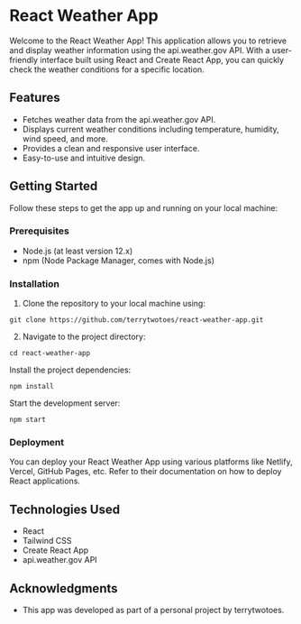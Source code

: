 # React Weather App

Welcome to the React Weather App! This application allows you to retrieve and display weather information using the api.weather.gov API. With a user-friendly interface built using React and Create React App, you can quickly check the weather conditions for a specific location.



## Features

- Fetches weather data from the api.weather.gov API.
- Displays current weather conditions including temperature, humidity, wind speed, and more.
- Provides a clean and responsive user interface.
- Easy-to-use and intuitive design.

## Getting Started

Follow these steps to get the app up and running on your local machine:

### Prerequisites

- Node.js (at least version 12.x)
- npm (Node Package Manager, comes with Node.js)

### Installation

1. Clone the repository to your local machine using:
```
git clone https://github.com/terrytwotoes/react-weather-app.git
```
2. Navigate to the project directory:
```
cd react-weather-app
```
Install the project dependencies: 
```
npm install
```
Start the development server:
```
npm start
```

### Deployment

You can deploy your React Weather App using various platforms like Netlify, Vercel, GitHub Pages, etc. Refer to their documentation on how to deploy React applications.

## Technologies Used

- React
- Tailwind CSS
- Create React App
- api.weather.gov API

## Acknowledgments

- This app was developed as part of a personal project by terrytwotoes.
